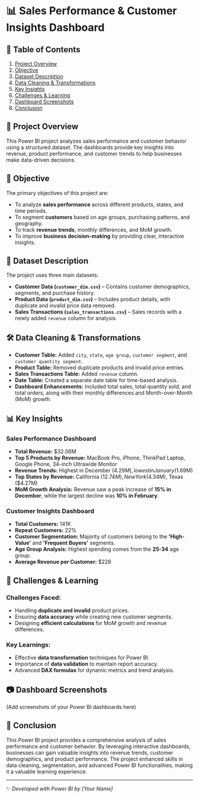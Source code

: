 # 📊 Sales Performance & Customer Insights Dashboard

## 📜 Table of Contents
1. [Project Overview](#-project-overview)
2. [Objective](#-objective)
3. [Dataset Description](#-dataset-description)
4. [Data Cleaning & Transformations](#-data-cleaning--transformations)
5. [Key Insights](#-key-insights)
6. [Challenges & Learning](#-challenges--learning)
7. [Dashboard Screenshots](#-dashboard-screenshots)
8. [Conclusion](#-conclusion)

## 📌 Project Overview
This Power BI project analyzes sales performance and customer behavior using a structured dataset. The dashboards provide key insights into revenue, product performance, and customer trends to help businesses make data-driven decisions.

## 🎯 Objective
The primary objectives of this project are:
- To analyze **sales performance** across different products, states, and time periods.
- To segment **customers** based on age groups, purchasing patterns, and geography.
- To track **revenue trends**, monthly differences, and MoM growth.
- To improve **business decision-making** by providing clear, interactive insights.

## 📂 Dataset Description
The project uses three main datasets:
- **Customer Data (`customer_dim.csv`)** – Contains customer demographics, segments, and purchase history.
- **Product Data (`product_dim.csv`)** – Includes product details, with duplicate and invalid price data removed.
- **Sales Transactions (`sales_transactions.csv`)** – Sales records with a newly added `revenue` column for analysis.

## 🛠 Data Cleaning & Transformations
- **Customer Table:** Added `city`, `state`, `age group`, `customer segment`, and `customer quantity segment`.
- **Product Table:** Removed duplicate products and invalid price entries.
- **Sales Transactions Table:** Added `revenue` column.
- **Date Table:** Created a separate date table for time-based analysis.
- **Dashboard Enhancements:** Included total sales, total quantity sold, and total orders, along with their monthly differences and Month-over-Month (MoM) growth.

## 📊 Key Insights
### Sales Performance Dashboard
- **Total Revenue:** $32.06M
- **Top 5 Products by Revenue:** MacBook Pro, iPhone, ThinkPad Laptop, Google Phone, 34-inch Ultrawide Monitor
- **Revenue Trends:** Highest in December ($4.29M), lowest in January ($1.69M)
- **Top States by Revenue:** California ($12.74M), New York ($4.34M), Texas ($4.27M)
- **MoM Growth Analysis:** Revenue saw a peak increase of **15% in December**, while the largest decline was **10% in February**.

### Customer Insights Dashboard
- **Total Customers:** 141K
- **Repeat Customers:** 22%
- **Customer Segmentation:** Majority of customers belong to the **'High-Value'** and **'Frequent Buyers'** segments.
- **Age Group Analysis:** Highest spending comes from the **25-34** age group.
- **Average Revenue per Customer:** $228

## 🚧 Challenges & Learning
### Challenges Faced:
- Handling **duplicate and invalid** product prices.
- Ensuring **data accuracy** while creating new customer segments.
- Designing **efficient calculations** for MoM growth and revenue differences.

### Key Learnings:
- Effective **data transformation** techniques for Power BI.
- Importance of **data validation** to maintain report accuracy.
- Advanced **DAX formulas** for dynamic metrics and trend analysis.

## 📷 Dashboard Screenshots
(Add screenshots of your Power BI dashboards here)

## 🎯 Conclusion
This Power BI project provides a comprehensive analysis of sales performance and customer behavior. By leveraging interactive dashboards, businesses can gain valuable insights into revenue trends, customer demographics, and product performance. The project enhanced skills in data cleaning, segmentation, and advanced Power BI functionalities, making it a valuable learning experience.

---
✨ *Developed with Power BI by [Your Name]*
